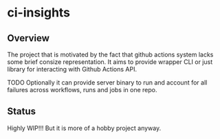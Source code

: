 # ci-insights

## Overview
The project that is motivated by the fact that github actions system lacks
some brief consize representation.
It aims to provide wrapper CLI or just library for interacting with Github Actions API.

TODO
Optionally it can provide server binary to run and account for all failures
across workflows, runs and jobs in one repo.


## Status
Highly WIP!!!
But it is more of a hobby project anyway.
